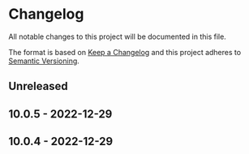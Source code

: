 # Changelog

All notable changes to this project will be documented in this file.

The format is based on [Keep a Changelog](http://keepachangelog.com/)
and this project adheres to [Semantic Versioning](http://semver.org/).

## Unreleased

## 10.0.5 - 2022-12-29

## 10.0.4 - 2022-12-29
